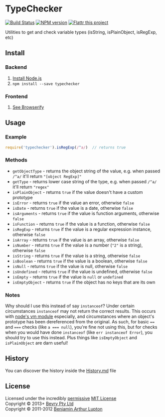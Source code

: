 # TypeChecker

[![Build Status](https://secure.travis-ci.org/bevry/typechecker.png?branch=master)](http://travis-ci.org/bevry/typechecker)
[![NPM version](https://badge.fury.io/js/typechecker.png)](https://npmjs.org/package/typechecker)
[![Flattr this project](https://raw.github.com/balupton/flattr-buttons/master/badge-89x18.gif)](http://flattr.com/thing/344188/balupton-on-Flattr)

Utilities to get and check variable types (isString, isPlainObject, isRegExp, etc)



## Install

### Backend

1. [Install Node.js](http://bevry.me/node/install)
2. `npm install --save typechecker`

### Frontend

1. [See Browserify](http://browserify.org/)



## Usage

### Example

``` javascript
require('typechecker').isRegExp(/^a/)  // returns true
```

### Methods

- `getObjectType` - returns the object string of the value, e.g. when passed `/^a/` it'll return `"[object RegExp]"`
- `getType` - returns lower case string of the type, e.g. when passed `/^a/` it'll return `"regex"`
- `isPlainObject` - returns `true` if the value doesn't have a custom prototype
- `isError` - returns `true` if the value an error, otherwise `false`
- `isDate` - returns `true` if the value is a date, otherwise `false`
- `isArguments` - returns `true` if the value is function arguments, otherwise `false`
- `isFunction` - returns `true` if the value is a function, otherwise `false`
- `isRegExp` - returns `true` if the value is a regular expression instance, otherwise `false`
- `isArray` - returns `true` if the value is an array, otherwise `false`
- `isNumber` - returns `true` if the value is a number (`"2"` is a string), otherwise `false`
- `isString` - returns `true` if the value is a string, otherwise `false`
- `isBoolean` - returns `true` if the value is a boolean, otherwise `false`
- `isNull` - returns `true` if the value is null, otherwise `false`
- `isUndefined` - returns `true` if the value is undefined, otherwise `false`
- `isEmpty` - returns `true` if the value is `null` or `undefined`
- `isEmptyObject` - returns `true` if the object has no keys that are its own


### Notes

Why should I use this instead of say `instanceof`? Under certain circumstances `instanceof` may not return the correct results.
This occurs with [node's vm module](http://nodejs.org/api/vm.html#vm_globals) especially, and circumstances where an object's prototype has been dereferenced from the original.
As such, for basic `==` and `===` checks (like `a === null`), you're fine not using this, but for checks when you would have done `instanceof` (like `err instanceof Error`), you should try to use this instead.
Plus things like `isEmptyObject` and `isPlainObject` are darn useful!


## History
You can discover the history inside the [History.md](https://github.com/bevry/typechecker/blob/master/History.md#files) file



## License
Licensed under the incredibly [permissive](http://en.wikipedia.org/wiki/Permissive_free_software_licence) [MIT License](http://creativecommons.org/licenses/MIT/)
<br/>Copyright © 2013+ [Bevry Pty Ltd](http://bevry.me)
<br/>Copyright © 2011-2012 [Benjamin Arthur Lupton](http://balupton.com)
